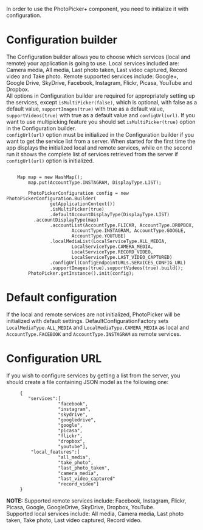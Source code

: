 In order to use the PhotoPicker+ component, you need to initialize it with configuration. 

Configuration builder
====
 
The Configuration builder allows you to choose which services (local and remote) your application is going to use. Local services included are: Camera media, All media, Last photo taken, Last video captured, Record video and Take photo. Remote supported services include: Google+, Google Drive, SkyDrive, Facebook, Instagram, Flickr, Picasa, YouTube and Dropbox.  
All options in Configuration builder are required for appropriately setting up the services, except <code>isMultiPicker(false)</code>, which is optional, with false as a default value, <code>supportImages(true)</code> with true as a default value, <code>supportVideos(true)</code> with true as a default value and <code>configUrl(url)</code>. If you want to use multipicking feature you should set <code>isMultiPicker(true)</code> option in the Configuration builder.  
<code>configUrl(url)</code> option must be initialized in the Configuration builder if you want to get the service list from a server. 
When started for the first time the app displays the initialized local and remote services, while on the second run it shows the complete list of services retrieved from the server if <code>configUrl(url)</code> option is initialized.  

<pre><code>
    Map<AccountType, DisplayType> map = new HashMap<AccountType, DisplayType>();
	  	map.put(AccountType.INSTAGRAM, DisplayType.LIST);

		PhotoPickerConfiguration config = new PhotoPickerConfiguration.Builder(
				getApplicationContext())
				.isMultiPicker(true)
				.defaultAccountDisplayType(DisplayType.LIST)
		  .accountDisplayType(map)
				.accountList(AccountType.FLICKR, AccountType.DROPBOX,
						AccountType.INSTAGRAM, AccountType.GOOGLE,
						AccountType.YOUTUBE)
				.localMediaList(LocalServiceType.ALL_MEDIA,
						LocalServiceType.CAMERA_MEDIA,
						LocalServiceType.RECORD_VIDEO,
						LocalServiceType.LAST_VIDEO_CAPTURED)
				.configUrl(ConfigEndpointURLs.SERVICES_CONFIG_URL)
				.supportImages(true).supportVideos(true).build();
		PhotoPicker.getInstance().init(config);
</code></pre>
    

Default configuration
====

If the local and remote services are not initialized, PhotoPicker will be initialized with default settings. DefaultConfigurationFactory sets <code>LocalMediaType.ALL_MEDIA</code> and <code>LocalMediaType.CAMERA_MEDIA</code> as local and <code>AccountType.FACEBOOK</code> and <code>AccountType.INSTAGRAM</code> as remote services.


Configuration URL
====

If you wish to configure services by getting a list from the server, you should create a file containing JSON model as the following one:
```
     {
        "services":[
                   "facebook",
                   "instagram",
                   "skydrive",
                   "googledrive",
                   "google",
                   "picasa",
                   "flickr",
                   "dropbox",
                   "youtube"],
         "local_features":[
                   "all_media",
                   "take_photo",
                   "last_photo_taken",
                   "camera_media",
                   "last_video_captured"
                   "record_video"]
     }
```

**NOTE:** Supported remote services include: Facebook, Instagram, Flickr, Picasa, Google, GoogleDrive, SkyDrive, Dropbox, YouTube.  
Supported local services include: All media, Camera media, Last photo taken, Take photo, Last video captured, Record video.
